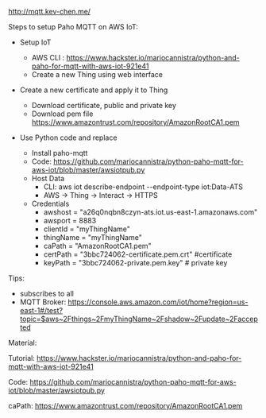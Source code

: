http://mqtt.kev-chen.me/

Steps to setup Paho MQTT on AWS IoT:

* Setup IoT
  * AWS CLI : https://www.hackster.io/mariocannistra/python-and-paho-for-mqtt-with-aws-iot-921e41
  * Create a new Thing using web interface

* Create a new certificate and apply it to Thing
  * Download certificate, public and private key
  * Download pem file https://www.amazontrust.com/repository/AmazonRootCA1.pem

* Use Python code and replace 
  * Install paho-mqtt
  * Code: https://github.com/mariocannistra/python-paho-mqtt-for-aws-iot/blob/master/awsiotpub.py
  * Host Data
    * CLI: aws iot describe-endpoint --endpoint-type iot:Data-ATS
    * AWS -> Thing -> Interact -> HTTPS
  * Credentials
    * awshost = "a26q0nqbn8czyn-ats.iot.us-east-1.amazonaws.com"
    * awsport = 8883
    * clientId = "myThingName"
    * thingName = "myThingName"
    * caPath = "AmazonRootCA1.pem"
    * certPath = "3bbc724062-certificate.pem.crt" #certificate
    * keyPath = "3bbc724062-private.pem.key" # private key

Tips:
* subscribes to all
* MQTT Broker: https://console.aws.amazon.com/iot/home?region=us-east-1#/test?topic=$aws~2Fthings~2FmyThingName~2Fshadow~2Fupdate~2Faccepted

Material:

Tutorial: https://www.hackster.io/mariocannistra/python-and-paho-for-mqtt-with-aws-iot-921e41

Code: https://github.com/mariocannistra/python-paho-mqtt-for-aws-iot/blob/master/awsiotpub.py

caPath: https://www.amazontrust.com/repository/AmazonRootCA1.pem
